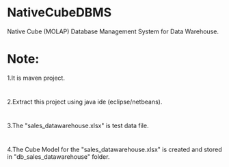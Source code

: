 # NativeCubeDBMS
Native Cube (MOLAP) Database Management System for Data Warehouse.
# Note:
1.It is maven project.
#
2.Extract this project using java ide (eclipse/netbeans).
#
3.The "sales_datawarehouse.xlsx" is test data file.
#
4.The Cube Model for the "sales_datawarehouse.xlsx" is created and stored in "db_sales_datawarehouse" folder.

